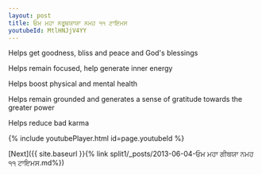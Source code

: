 ```yaml
---
layout: post
title: ਓਮ ਮਹਾ ਨਰੂਥਯਾਯਾ ਨਮਹ ੧੧ ਟਾਇਮਸ
youtubeId: MtlHNJjV4YY
---
```

 
 
Helps get goodness, bliss and peace and God's blessings
 
Helps remain focused, help generate inner energy 
 
Helps boost physical and mental health 
 
Helps remain grounded and generates a sense of gratitude towards the greater power 
 
Helps reduce bad karma
 
 
 
 


{% include youtubePlayer.html id=page.youtubeId %}
 
[Next]({{ site.baseurl }}{% link  split1/_posts/2013-06-04-ਓਮ ਮਹਾ ਗੀਥਯਾ ਨਮਹ ੧੧ ਟਾਇਮਸ.md%})
 
